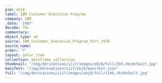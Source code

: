 ```yaml
---
pid: obj8
label: IBM Customer Executive Program
company: IBM
_date: '1987'
decade: 70s
commentary:
object_type: ad
source: IBM_Customer_Executive_Program_Port_1978
source_name:
order: '7'
layout: qatar_item
collection: mainframe_collection
thumbnail: "/img/derivatives/iiif/images/obj8/full/250,/0/default.jpg"
manifest: "/img/derivatives/iiif/obj8/manifest.json"
full: "/img/derivatives/iiif/images/obj8/full/1140,/0/default.jpg"
---
```

